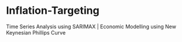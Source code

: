 # Inflation-Targeting
Time Series Analysis using SARIMAX | Economic Modelling using New Keynesian Phillips Curve
